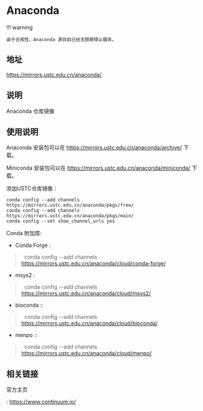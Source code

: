 # Anaconda

!!! warning

    由于合规性，Anaconda 源目前已经无限期停止服务。

## 地址

<https://mirrors.ustc.edu.cn/anaconda/>

## 说明

Anaconda 仓库镜像

## 使用说明

Anaconda 安装包可以在 <https://mirrors.ustc.edu.cn/anaconda/archive/>
下载。

Miniconda 安装包可以在 <https://mirrors.ustc.edu.cn/anaconda/miniconda/>
下载。

添加USTC仓库镜像：

    conda config --add channels https://mirrors.ustc.edu.cn/anaconda/pkgs/free/
    conda config --add channels https://mirrors.ustc.edu.cn/anaconda/pkgs/main/
    conda config --set show_channel_urls yes

Conda 附加库:

-   Conda Forge :

>   conda config \--add channels
> <https://mirrors.ustc.edu.cn/anaconda/cloud/conda-forge/> 

-   msys2 :

>   conda config \--add channels
> <https://mirrors.ustc.edu.cn/anaconda/cloud/msys2/> 

-   bioconda :: 

>   conda config \--add channels
> <https://mirrors.ustc.edu.cn/anaconda/cloud/bioconda/> 

-   menpo :: 

>   conda config \--add channels
> <https://mirrors.ustc.edu.cn/anaconda/cloud/menpo/>  

## 相关链接

官方主页

:   <https://www.continuum.io/>
